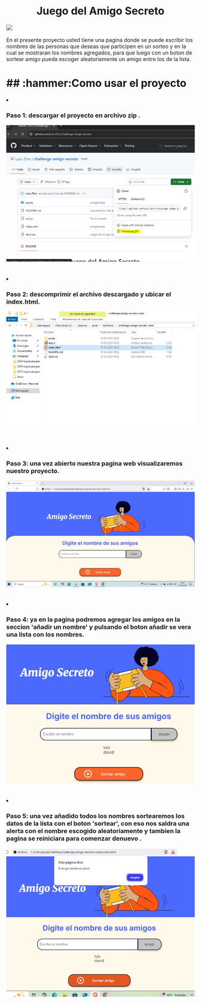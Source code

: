 <h1 align="center">Juego del Amigo Secreto </h1>
<p align="left">
<img src="https://img.shields.io/badge/ESTADO-%20FINALIZADO-red">
</p>
<p>En el presente proyecto usted tiene una pagina donde se puede escribir los nombres de las personas que deseas que participen en un sorteo
y en la cual se mostraran los nombres agregados, para que luego con un boton de sortear amigo pueda escoger aleatoriamente un amigo entre los de la lista.</p>
<h1> ## :hammer:Como usar el proyecto</h1>
<li><h3>Paso 1: descargar el proyecto en archivo zip  .</h3></li>
<img src=assets/descar-proyecto.PNG>
<br>
<br>
<br>

<li><h3>Paso 2: descomprimir el archivo descargado y ubicar el index.html.</h3></li> 
<img src=assets/ingresar-index.PNG>
<br>
<br>
<br>

<li><h3>Paso 3: una vez abierto nuestra pagina web visualizaremos nuestro proyecto.</h3></li>
<img src=assets/en-elindex.PNG>
<br>
<br>
<br>

<li><h3>Paso 4: ya en la pagina podremos agregar los amigos en la seccion 'añadir un nombre' y pulsando el boton añadir se vera una lista con los nombres.</h3> </li>
<img src=assets/anadido.PNG>
<br>
<br>
<br>

<li><h3>Paso 5: una vez añadido todos los nombres sortearemos los datos de la lista con el boton 'sortear', con eso nos saldra una alerta con el nombre escogido aleatoriamente y tambien la pagina se reiniciara para comenzar denuevo .</h3> </li>
<img src=assets/sorteo.PNG>
